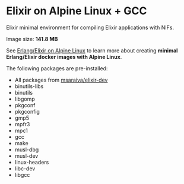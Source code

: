 Elixir on Alpine Linux + GCC
=====

Elixir minimal environment for compiling Elixir applications with NIFs.

Image size: **141.8 MB**

See [Erlang/Elixir on Alpine Linux](https://github.com/msaraiva/alpine-erlang) to learn more about creating **minimal Erlang/Elixir docker images with Alpine Linux**.

The following packages are pre-installed:

- All packages from [msaraiva/elixir-dev](https://registry.hub.docker.com/u/msaraiva/elixir-dev/)
- binutils-libs
- binutils
- libgomp
- pkgconf
- pkgconfig
- gmp5
- mpfr3
- mpc1
- gcc
- make
- musl-dbg
- musl-dev
- linux-headers
- libc-dev
- libgcc

